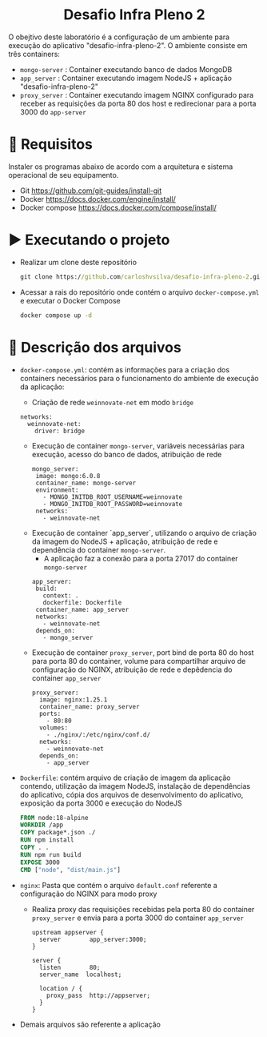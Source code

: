 ﻿<h1 align="center"> Desafio Infra Pleno 2</h1>

O obejtivo deste laboratório é a configuração de um ambiente para execução do aplicativo "desafio-infra-pleno-2".
O ambiente consiste em três containers:
 - `mongo-server` : Container executando banco de dados MongoDB
 - `app_server` : Container executando imagem NodeJS + aplicação "desafio-infra-pleno-2"
 - `proxy_server` : Container executando imagem NGINX configurado para receber as requisições da porta 80 dos host e redirecionar para a porta 3000 do `app-server`

 

 # :hammer: Requisitos
 Instaler os programas abaixo de acordo com a arquitetura e sistema operacional de seu equipamento.
 - Git
    https://github.com/git-guides/install-git
 - Docker
    https://docs.docker.com/engine/install/
 - Docker compose
    https://docs.docker.com/compose/install/
    
  # :arrow_forward: Executando o projeto
  - Realizar um clone deste repositório
    ```cmd
    git clone https://github.com/carloshvsilva/desafio-infra-pleno-2.git
    ```
  - Acessar a rais do repositório onde contém o arquivo `docker-compose.yml` e executar o Docker Compose
    ```cmd
    docker compose up -d
    ```
    
 # :wrench: Descrição dos arquivos
 - `docker-compose.yml`: contém as informações para a criação dos containers necessários para o funcionamento do ambiente de execução da aplicação:
    - Criação de rede `weinnovate-net` em modo `bridge` 
     ```docker-compose
     networks:
       weinnovate-net:
         driver: bridge
     ```
   - Execução de container `mongo-server`, variáveis necessárias para execução, acesso do banco de dados, atribuição de rede
     ```docker-compose
     mongo_server:
      image: mongo:6.0.8
      container_name: mongo-server
      environment:
        - MONGO_INITDB_ROOT_USERNAME=weinnovate
        - MONGO_INITDB_ROOT_PASSWORD=weinnovate
      networks:
        - weinnovate-net
     ```
   - Execução de container ´app_server´, utilizando o arquivo de criação da imagem do NodeJS + aplicação, atribuição de rede e dependência do container `mongo-server`.
     - A aplicação faz a conexão para a porta 27017 do container `mongo-server`
     ```docker-compose
     app_server:
      build:
        context: .
        dockerfile: Dockerfile
      container_name: app_server
      networks:
        - weinnovate-net
      depends_on:
        - mongo_server
     ```
   - Execução de container `proxy_server`, port bind de porta 80 do host para porta 80 do container, volume para compartilhar arquivo de configuração do NGINX, atribuição de rede e depêdencia do container `app_server`
     ```docker-compose
     proxy_server:
       image: nginx:1.25.1
       container_name: proxy_server
       ports:
         - 80:80
       volumes:
         - ./nginx/:/etc/nginx/conf.d/
       networks:
         - weinnovate-net
       depends_on:
         - app_server
     ```
    
 - `Dockerfile`: contém arquivo de criação de imagem da aplicação contendo, utilização da imagem NodeJS, instalação de dependências do aplicativo, cópia dos arquivos de desenvolvimento do aplicativo, exposição da porta 3000 e execução do NodeJS
    ```Dockerfile
    FROM node:18-alpine
    WORKDIR /app
    COPY package*.json ./
    RUN npm install
    COPY . .
    RUN npm run build
    EXPOSE 3000
    CMD ["node", "dist/main.js"]
    ```
 - `nginx`: Pasta que contém o arquivo `default.conf` referente a configuração do NGINX para modo proxy
   - Realiza proxy das requisições recebidas pela porta 80 do container `proxy_server` e envia para a porta 3000 do container `app_server` 
     ```NGINX
     upstream appserver {
       server        app_server:3000;
     }
     
     server {
       listen        80;
       server_name  localhost;
     
       location / {
         proxy_pass  http://appserver;
       }
     }
     ```
- Demais arquivos são referente a aplicação
